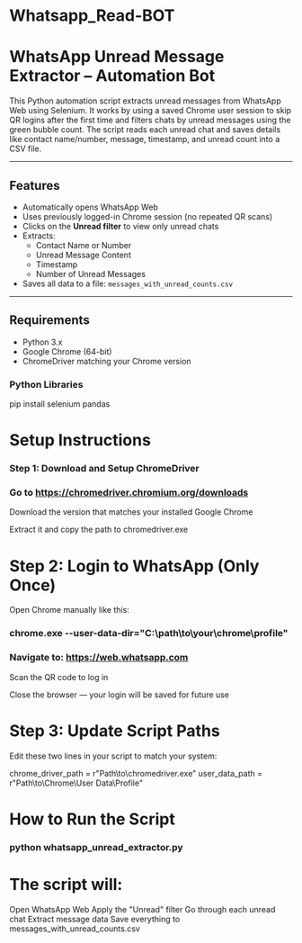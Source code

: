 # Whatsapp_Read-BOT

#  WhatsApp Unread Message Extractor – Automation Bot

This Python automation script extracts unread messages from WhatsApp Web using Selenium. It works by using a saved Chrome user session to skip QR logins after the first time and filters chats by unread messages using the green bubble count. The script reads each unread chat and saves details like contact name/number, message, timestamp, and unread count into a CSV file.

---

##  Features

- Automatically opens WhatsApp Web
- Uses previously logged-in Chrome session (no repeated QR scans)
- Clicks on the **Unread filter** to view only unread chats
- Extracts:
  - Contact Name or Number
  - Unread Message Content
  - Timestamp
  - Number of Unread Messages
- Saves all data to a file: `messages_with_unread_counts.csv`

---

##  Requirements

- Python 3.x
- Google Chrome (64-bit)
- ChromeDriver matching your Chrome version

### Python Libraries

pip install selenium pandas

# Setup Instructions
### Step 1: Download and Setup ChromeDriver
### Go to https://chromedriver.chromium.org/downloads

Download the version that matches your installed Google Chrome

Extract it and copy the path to chromedriver.exe


# Step 2: Login to WhatsApp (Only Once)
Open Chrome manually like this:

### chrome.exe --user-data-dir="C:\path\to\your\chrome\profile"
### Navigate to: https://web.whatsapp.com

Scan the QR code to log in

Close the browser — your login will be saved for future use

# Step 3: Update Script Paths
Edit these two lines in your script to match your system:

chrome_driver_path = r"Path\to\chromedriver.exe"
user_data_path = r"Path\to\Chrome\User Data\Profile"

#  How to Run the Script

### python whatsapp_unread_extractor.py


# The script will:
Open WhatsApp Web
Apply the "Unread" filter
Go through each unread chat
Extract message data
Save everything to messages_with_unread_counts.csv




